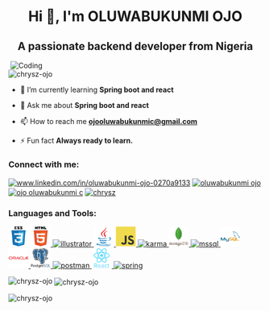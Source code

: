 <h1 align="center">Hi 👋, I'm OLUWABUKUNMI OJO</h1>
<h2 align="center">A passionate backend developer from Nigeria</h2>


<img align= "right" alt= "Coding" width= "500" src="https://as1.ftcdn.net/v2/jpg/02/49/95/92/1000_F_249959284_m3jl0iEr9gpdMeNjiRvFb7PFN9KrQGN3.jpg">



<p align="left"> <img src="https://komarev.com/ghpvc/?username=chrysz-ojo&label=Profile%20views&color=0e75b6&style=flat" alt="chrysz-ojo" /> </p>

- 🌱 I’m currently learning **Spring boot and react**

- 💬 Ask me about **Spring boot and react**

- 📫 How to reach me **ojooluwabukunmic@gmail.com**

- ⚡ Fun fact **Always ready to learn.**

<h3 align="left">Connect with me:</h3>
<p align="left">
<a href="https://linkedin.com/in/www.linkedin.com/in/oluwabukunmi-ojo-0270a9133" target="blank"><img align="center" src="https://raw.githubusercontent.com/rahuldkjain/github-profile-readme-generator/master/src/images/icons/Social/linked-in-alt.svg" alt="www.linkedin.com/in/oluwabukunmi-ojo-0270a9133" height="30" width="40" /></a>
<a href="https://stackoverflow.com/users/oluwabukunmi ojo" target="blank"><img align="center" src="https://raw.githubusercontent.com/rahuldkjain/github-profile-readme-generator/master/src/images/icons/Social/stack-overflow.svg" alt="oluwabukunmi ojo" height="30" width="40" /></a>
<a href="https://www.hackerrank.com/ojo oluwabukunmi c" target="blank"><img align="center" src="https://raw.githubusercontent.com/rahuldkjain/github-profile-readme-generator/master/src/images/icons/Social/hackerrank.svg" alt="ojo oluwabukunmi c" height="30" width="40" /></a>
<a href="https://www.leetcode.com/chrysz" target="blank"><img align="center" src="https://raw.githubusercontent.com/rahuldkjain/github-profile-readme-generator/master/src/images/icons/Social/leet-code.svg" alt="chrysz" height="30" width="40" /></a>
</p> <h3 align="left">Languages and Tools:</h3>
 <img src="https://raw.githubusercontent.com/devicons/devicon/master/icons/css3/css3-original-wordmark.svg" alt="css3" width="40" height="40"/>  <a href="https://www.w3.org/html/" target="_blank" rel="noreferrer"> <img src="https://raw.githubusercontent.com/devicons/devicon/master/icons/html5/html5-original-wordmark.svg" alt="html5" width="40" height="40"/> </a> <a href="https://www.adobe.com/in/products/illustrator.html" target="_blank" rel="noreferrer"> <img src="https://www.vectorlogo.zone/logos/adobe_illustrator/adobe_illustrator-icon.svg" alt="illustrator" width="40" height="40"/> </a> <a href="https://www.java.com" target="_blank" rel="noreferrer"> <img src="https://raw.githubusercontent.com/devicons/devicon/master/icons/java/java-original.svg" alt="java" width="40" height="40"/> </a> <a href="https://developer.mozilla.org/en-US/docs/Web/JavaScript" target="_blank" rel="noreferrer"> <img src="https://raw.githubusercontent.com/devicons/devicon/master/icons/javascript/javascript-original.svg" alt="javascript" width="40" height="40"/> </a> <a href="https://karma-runner.github.io/latest/index.html" target="_blank" rel="noreferrer"> <img src="https://raw.githubusercontent.com/detain/svg-logos/780f25886640cef088af994181646db2f6b1a3f8/svg/karma.svg" alt="karma" width="40" height="40"/> </a> <a href="https://www.mongodb.com/" target="_blank" rel="noreferrer"> <img src="https://raw.githubusercontent.com/devicons/devicon/master/icons/mongodb/mongodb-original-wordmark.svg" alt="mongodb" width="40" height="40"/> </a> <a href="https://www.microsoft.com/en-us/sql-server" target="_blank" rel="noreferrer"> <img src="https://www.svgrepo.com/show/303229/microsoft-sql-server-logo.svg" alt="mssql" width="40" height="40"/> </a> <a href="https://www.mysql.com/" target="_blank" rel="noreferrer"> <img src="https://raw.githubusercontent.com/devicons/devicon/master/icons/mysql/mysql-original-wordmark.svg" alt="mysql" width="40" height="40"/> </a> <a href="https://www.oracle.com/" target="_blank" rel="noreferrer"> <img src="https://raw.githubusercontent.com/devicons/devicon/master/icons/oracle/oracle-original.svg" alt="oracle" width="40" height="40"/> </a> <a href="https://www.postgresql.org" target="_blank" rel="noreferrer"> <img src="https://raw.githubusercontent.com/devicons/devicon/master/icons/postgresql/postgresql-original-wordmark.svg" alt="postgresql" width="40" height="40"/> </a> <a href="https://postman.com" target="_blank" rel="noreferrer"> <img src="https://www.vectorlogo.zone/logos/getpostman/getpostman-icon.svg" alt="postman" width="40" height="40"/> </a> <a href="https://reactjs.org/" target="_blank" rel="noreferrer"> <img src="https://raw.githubusercontent.com/devicons/devicon/master/icons/react/react-original-wordmark.svg" alt="react" width="40" height="40"/> </a> <a href="https://spring.io/" target="_blank" rel="noreferrer"> <img src="https://www.vectorlogo.zone/logos/springio/springio-icon.svg" alt="spring" width="40" height="40"/> </a> 
<p><img align="left" src="https://github-readme-stats.vercel.app/api/top-langs?username=chrysz-ojo&show_icons=true&locale=en&layout=compact" alt="chrysz-ojo" /></p>

<p>&nbsp;<img align="center" src="https://github-readme-stats.vercel.app/api?username=chrysz-ojo&show_icons=true&locale=en" alt="chrysz-ojo" /></p>

<p><img align="center" src="https://github-readme-streak-stats.herokuapp.com/?user=chrysz-ojo&" alt="chrysz-ojo" /></p>

